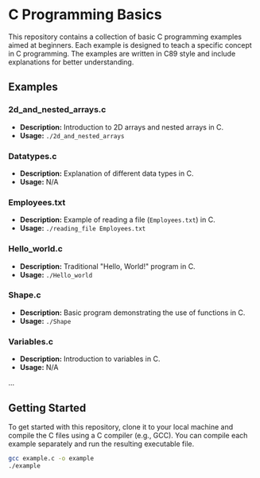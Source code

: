 # C Programming Basics

This repository contains a collection of basic C programming examples aimed at beginners. 
Each example is designed to teach a specific concept in C programming. The examples are written in C89 style and include explanations for better understanding.

## Examples

### 2d_and_nested_arrays.c
- **Description:** Introduction to 2D arrays and nested arrays in C.
- **Usage:** `./2d_and_nested_arrays`

### Datatypes.c
- **Description:** Explanation of different data types in C.
- **Usage:** N/A

### Employees.txt
- **Description:** Example of reading a file (`Employees.txt`) in C.
- **Usage:** `./reading_file Employees.txt`

### Hello_world.c
- **Description:** Traditional "Hello, World!" program in C.
- **Usage:** `./Hello_world`

### Shape.c
- **Description:** Basic program demonstrating the use of functions in C.
- **Usage:** `./Shape`

### Variables.c
- **Description:** Introduction to variables in C.
- **Usage:** N/A

...

## Getting Started

To get started with this repository, clone it to your local machine and compile the C files using a C compiler (e.g., GCC).
You can compile each example separately and run the resulting executable file.

```bash
gcc example.c -o example
./example
